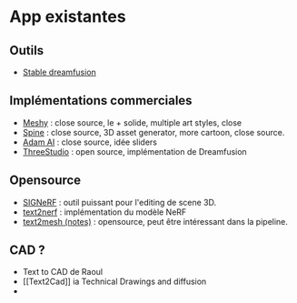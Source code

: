 # App existantes
## Outils
- [Stable dreamfusion](Stable%20dreamfusion.md)

## Implémentations commerciales
- [Meshy](https://www.meshy.ai/?noRedirect=true) : close source, le + solide, multiple art styles, close
- [Spine](https://spline.design/) : close source, 3D asset generator, more cartoon, close source.
- [Adam AI](https://www.makewithadam.com/) : close source, idée sliders
- [ThreeStudio](ThreeStudio.md) : open source, implémentation de Dreamfusion

## Opensource
- [SIGNeRF](https://github.com/cgtuebingen/SIGNeRF) : outil puissant pour l'editing de scene 3D. 
- [text2nerf](text2nerf.md) : implémentation du modèle NeRF
- [text2mesh (notes)](text2mesh.md) : opensource, peut être intéressant dans la pipeline. 

## CAD ?
- Text to CAD de Raoul
- [[Text2Cad]] ia Technical Drawings and diffusion 
- 